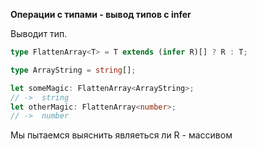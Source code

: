 **Операции с типами - вывод типов с infer**

Выводит тип.

```TypeScript
type FlattenArray<T> = T extends (infer R)[] ? R : T;

type ArrayString = string[];

let someMagic: FlattenArray<ArrayString>;
// ->  string
let otherMagic: FlattenArray<number>;
// ->  number
```

Мы пытаемся выяснить являеться ли R - массивом


